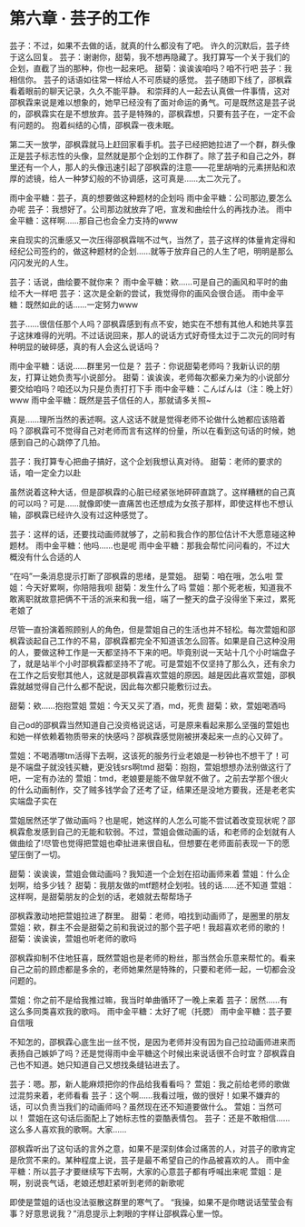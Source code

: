 # 第六章 · 芸子的工作

芸子：不过，如果不去做的话，就真的什么都没有了吧。
许久的沉默后，芸子终于这么回复。
芸子：谢谢你，甜菊，我不想再隐藏了。我打算写一个关于我们的企划，直截了当的那种，你也一起来吧。
甜菊：诶诶诶咱吗？咱不行吧
芸子：我相信你。
芸子的话语如往常一样给人不可质疑的感觉。
芸子随即下线了，邵枫霖看着眼前的聊天记录，久久不能平静。
和崇拜的人一起去认真做一件事情，这对邵枫霖来说是难以想象的，她早已经没有了面对命运的勇气。可是既然这是芸子说的，邵枫霖实在是不想放弃。芸子是特殊的，邵枫霖想，只要有芸子在，一定不会有问题的。
抱着纠结的心情，邵枫霖一夜未眠。

第二天一放学，邵枫霖就马上赶回家看手机。芸子已经把她拉进了一个群，群头像正是芸子标志性的头像，显然就是那个企划的工作群了。除了芸子和自己之外，群里还有一个人，那人的头像迅速引起了邵枫霖的注意——花里胡哨的元素拼贴和浓厚的滤镜，给人一种梦幻般的不协调感，这可真是……太二次元了。

雨中金平糖：芸子，真的想要做这种题材的企划吗
雨中金平糖：公司那边,要怎么办呢
芸子：我想好了。公司那边就放弃了吧，宣发和曲绘什么的再找办法。
雨中金平糖：这样啊……那自己也会全力支持的www

来自现实的沉重感又一次压得邵枫霖喘不过气，当然了，芸子这样的体量肯定得和经纪公司签约的，做这种题材的企划……就等于放弃自己的人生了吧，明明是那么闪闪发光的人生。

芸子：话说，曲绘要不就你来？
雨中金平糖：欸……可是自己的画风和平时的曲绘不大一样吧
芸子：这次是全新的尝试，我觉得你的画风会很合适。
雨中金平糖：既然如此的话……一定努力www

芸子……很信任那个人吗？邵枫霖感到有点不安，她实在不想有其他人和她共享芸子这抹难得的光明。不过话说回来，那人的说话方式好奇怪太过于二次元的同时有种明显的破碎感，真的有人会这么说话吗？

雨中金平糖：话说……群里另一位是？
芸子：你说甜菊老师吗？我新认识的朋友，打算让她负责写小说部分。
甜菊：诶诶诶，老师每次都亲力亲为的小说部分要交给咱吗？咱还以为只是负责打打下手
雨中金平糖：こんばんは（注：晚上好）www
雨中金平糖：既然是芸子信任的人，那就请多关照~

真是……理所当然的表述啊。这人这话不就是觉得老师不论做什么她都应该陪着吗？邵枫霖可不觉得自己对老师而言有这样的份量，所以在看到这句话的时候，她感到自己的心跳停了几拍。

芸子：我打算专心把曲子搞好，这个企划我想认真对待。
甜菊：老师的要求的话，咱一定全力以赴

虽然说着这种大话，但是邵枫霖的心脏已经紧张地砰砰直跳了。这样糟糕的自己真的可以吗？可是……就像即使一直痛苦也还想成为女孩子那样，即使这样也不想认输，邵枫霖已经许久没有过这种感觉了。

芸子：这样的话，还要找动画师就够了，之前和我合作的那位估计不大愿意碰这种题材。
雨中金平糖：他吗……也是呢
雨中金平糖：那我会帮忙问问看的，不过大概没有什么合适的人

“在吗”一条消息提示打断了邵枫霖的思绪，是萱姐。
甜菊：咱在哦，怎么啦
萱姐：今天好累啊，你陪陪我呗
甜菊：发生什么了吗
萱姐：那个死老板，知道我不敢离职就故意把俩不干活的派来和我一组，端了一整天的盘子没得坐下来过，累死老娘了

尽管一直扮演着照顾别人的角色，但是萱姐自己的生活也并不轻松。每次萱姐和邵枫霖谈起自己工作的不易，邵枫霖都完全不知道该怎么回答。如果是自己这种没用的人，要做这种工作是一天都坚持不下来的吧。毕竟别说一天站十几个小时端盘子了，就是站半个小时邵枫霖都坚持不了呢。可是萱姐不仅坚持了那么久，还有余力在工作之后安慰其他人，这就是邵枫霖喜欢萱姐的原因。越是因此喜欢萱姐，邵枫霖就越觉得自己什么都不配说，因此每次都只能敷衍过去。

甜菊：欸……抱抱萱姐
萱姐：今天又买了酒，md，死贵
甜菊：欸，萱姐喝酒吗

自己od的邵枫霖当然知道自己没资格说这话，可是原来看起来那么坚强的萱姐也和她一样依赖着物质带来的快感吗？邵枫霖感觉刚被拼凑起来一点的心又碎了。

萱姐：不喝酒哪tm活得下去啊，这该死的服务行业老娘是一秒钟也不想干了！可是不端盘子就没钱买糖，更没钱srs啊tmd
甜菊：抱抱，萱姐想想办法别做这行了吧，一定有办法的
萱姐：tmd，老娘要是能不做早就不做了。之前去学那个很火的什么动画制作，交了贼多钱学会了还考了证，结果还是没地方要我，还是老老实实端盘子实在

萱姐居然还学了做动画吗？也是呢，她这样的人怎么可能不尝试着改变现状呢？邵枫霖愈发感到自己的无能和软弱。不过，萱姐会做动画的话，和老师的企划就有人做曲绘了!尽管也觉得把萱姐也牵扯进来很自私，但想要在老师面前表现一下的愿望压倒了一切。

甜菊：诶诶诶，萱姐会做动画吗？我知道一个企划在招动画师来着
萱姐：什么企划啊，给多少钱？
甜菊：我朋友做的mtf题材企划啦。钱的话……还不知道
萱姐：这样啊，是甜菊朋友的企划的话，老娘就去帮帮场子

邵枫霖激动地把萱姐拉进了群里。
甜菊：老师，咱找到动画师了，是圈里的朋友
萱姐：欸，群主不会是甜菊之前和我说过的那个芸子吧！我超喜欢老师的歌的！
甜菊：诶诶诶，萱姐也听老师的歌吗

邵枫霖抑制不住地狂喜，既然萱姐也是老师的粉丝，那当然会乐意来帮忙的。看来自己之前的顾虑都是多余的，老师她果然是特殊的，只要和老师一起，一切都会没问题的。

萱姐：你之前不是给我推过嘛，我当时单曲循环了一晚上来着
芸子：居然……有这么多同类喜欢我的歌吗。
雨中金平糖：太好了呢（托腮）
雨中金平糖：芸子要自信哦

不知怎的，邵枫霖心底生出一丝不悦，是因为老师并没有因为自己拉动画师进来而表扬自己嫉妒了吗？还是觉得雨中金平糖这个时候出来说话很不合时宜？邵枫霖自己也不知道。她只知道自己又想找条缝钻进去了。

芸子：嗯。那，新人能麻烦把你的作品给我看看吗？
萱姐：我之前给老师的歌做过混剪来着，老师看看
芸子：这个啊……我看过哦，做的很好！如果不嫌弃的话，可以负责当我们的动画师吗？虽然现在还不知道要做什么。
萱姐：当然可以！
萱姐在这句话后面配上了她标志性的耍酷表情包。
芸子：还是不敢相信……这么多人喜欢我的歌啊。大家……

邵枫霖听出了这句话的言外之意，如果不是深刻体会过痛苦的人，对芸子的歌肯定是欣赏不来的。某种程度上说，芸子是最不希望自己的作品被喜欢的人。
雨中金平糖：所以芸子才要继续写下去啊，大家的心意芸子都有呼喊出来呢
萱姐：是啊，别说丧气话，老娘还想赶紧听到老师的新歌呢

即使是萱姐的话也没法驱散这群里的寒气了。
“我操，如果不是你瞎说话莹莹会有事？好意思说我？”消息提示上刺眼的字样让邵枫霖心里一惊。
